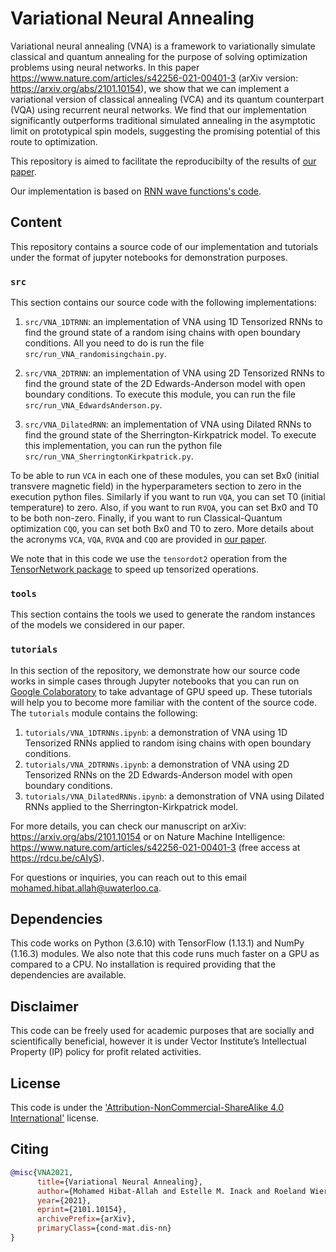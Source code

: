 # Variational Neural Annealing
Variational neural annealing (VNA) is a framework to variationally simulate classical and quantum annealing for the purpose of solving optimization problems using neural networks. In this paper https://www.nature.com/articles/s42256-021-00401-3 (arXiv version: https://arxiv.org/abs/2101.10154), we show that we can implement a variational version of classical annealing (VCA) and its quantum counterpart (VQA) using recurrent neural networks. We find that our implementation significantly outperforms traditional simulated annealing in the asymptotic limit on prototypical spin models, suggesting the promising potential of this route to optimization.

This repository is aimed to facilitate the reproducibilty of the results of [our paper](https://www.nature.com/articles/s42256-021-00401-3).

Our implementation is based on [RNN wave functions's code](https://github.com/mhibatallah/RNNWavefunctions).

## Content

This repository contains a source code of our implementation and tutorials under the format of jupyter notebooks for demonstration purposes.

### `src`
This section contains our source code with the following implementations:

1. `src/VNA_1DTRNN`: an implementation of VNA using 1D Tensorized RNNs to find the ground state of a random ising chains with open boundary conditions. All you need to do is run the file `src/run_VNA_randomisingchain.py`.

2. `src/VNA_2DTRNN`: an implementation of VNA using 2D Tensorized RNNs to find the ground state of the 2D Edwards-Anderson model with open boundary conditions. To execute this module, you can run the file `src/run_VNA_EdwardsAnderson.py`.

3. `src/VNA_DilatedRNN`: an implementation of VNA using Dilated RNNs to find the ground state of the Sherrington-Kirkpatrick model. To execute this implementation, you can run the python file `src/run_VNA_SherringtonKirkpatrick.py`.

To be able to run `VCA` in each one of these modules, you can set Bx0 (initial transvere magnetic field) in the hyperparameters section to zero in the execution python files. Similarly if you want to run `VQA`, you can set T0 (initial temperature) to zero. Also, if you want to run `RVQA`, you can set Bx0 and T0 to be both non-zero. Finally, if you want to run Classical-Quantum optimization `CQO`, you can set both Bx0 and T0 to zero. More details about the acronyms `VCA`, `VQA`, `RVQA` and `CQO` are provided in [our paper](https://arxiv.org/abs/2101.10154).

We note that in this code we use the `tensordot2` operation from the [TensorNetwork package](https://github.com/google/TensorNetwork) to speed up tensorized operations.

### `tools`

This section contains the tools we used to generate the random instances of the models we considered in our paper.

### `tutorials`
In this section of the repository, we demonstrate how our source code works in simple cases through Jupyter notebooks that you can run on [Google Colaboratory](colab.research.google.com) to take advantage of GPU speed up. These tutorials will help you to become more familiar with the content of the source code. The `tutorials` module contains the following:

1. `tutorials/VNA_1DTRNNs.ipynb`: a demonstration of VNA using 1D Tensorized RNNs applied to random ising chains with open boundary conditions.
2. `tutorials/VNA_2DTRNNs.ipynb`: a demonstration of VNA using 2D Tensorized RNNs on the 2D Edwards-Anderson model with open boundary conditions.
3. `tutorials/VNA_DilatedRNNs.ipynb`: a demonstration of VNA using Dilated RNNs applied to the Sherrington-Kirkpatrick model.

For more details, you can check our manuscript on arXiv: https://arxiv.org/abs/2101.10154 or on Nature Machine Intelligence: https://www.nature.com/articles/s42256-021-00401-3 (free access at https://rdcu.be/cAIyS).

For questions or inquiries, you can reach out to this email mohamed.hibat.allah@uwaterloo.ca.

## Dependencies
This code works on Python (3.6.10) with TensorFlow (1.13.1) and NumPy (1.16.3) modules. We also note that this code runs much faster on a GPU as compared to a CPU. No installation is required providing that the dependencies are available.

## Disclaimer
This code can be freely used for academic purposes that are socially and scientifically beneficial, however it is under Vector Institute’s Intellectual Property (IP) policy for profit related activities. 

## License
This code is under the ['Attribution-NonCommercial-ShareAlike 4.0 International'](https://creativecommons.org/licenses/by-nc-sa/4.0/) license.
 
## Citing
```bibtex
@misc{VNA2021,
      title={Variational Neural Annealing}, 
      author={Mohamed Hibat-Allah and Estelle M. Inack and Roeland Wiersema and Roger G. Melko and Juan Carrasquilla},
      year={2021},
      eprint={2101.10154},
      archivePrefix={arXiv},
      primaryClass={cond-mat.dis-nn}
}
```

